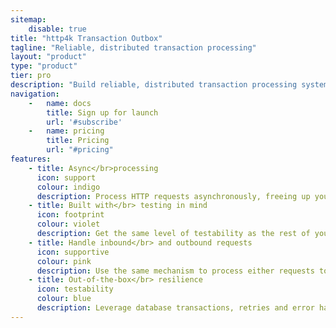 ```yaml
---
sitemap:
    disable: true
title: "http4k Transaction Outbox"
tagline: "Reliable, distributed transaction processing"
layout: "product"
type: "product"
tier: pro
description: "Build reliable, distributed transaction processing systems using the http4k Transaction Outbox pattern"
navigation:
    -   name: docs
        title: Sign up for launch
        url: '#subscribe'
    -   name: pricing
        title: Pricing
        url: "#pricing"
features:
    - title: Async</br>processing
      icon: support
      colour: indigo
      description: Process HTTP requests asynchronously, freeing up your application to handle other tasks.
    - title: Built with</br> testing in mind
      icon: footprint
      colour: violet
      description: Get the same level of testability as the rest of your http4k application, with in-memory implementations and usage of `HttpHandler`.
    - title: Handle inbound</br> and outbound requests
      icon: supportive
      colour: pink
      description: Use the same mechanism to process either requests to your application or to other services.
    - title: Out-of-the-box</br> resilience
      icon: testability
      colour: blue
      description: Leverage database transactions, retries and error handling to ensure your messages are processed reliably.
---
```

